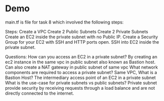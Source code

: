 # Demo
main.tf is file for task 8 which involved the following steps:

Steps:
Create a VPC
Create 2 Public Subnets
Create 2 Private Subnets
Create an EC2 inside the private subnet with no Public IP.
Create a Security Group for your EC2 with SSH and HTTP ports open.
SSH into EC2 inside the private subnet.


Questions:
How can you access an EC2 in a private subnet? By creating an ec2 instance in the same vpc in public subnet also known as Bastion host. Can also create a NAT gateway in public subnet of same vpc
What network components are required to access a private subnet? Same VPC, 
What is a Bastion Host? The intermediary access point of an EC2 in a private subnet
What is the use-case for private subnets vs public subnets? Private subnet provide security by receiving requests through a load balance and are not directly connected to the internet. 
